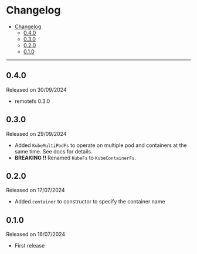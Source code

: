 # Changelog

- [Changelog](#changelog)
  - [0.4.0](#040)
  - [0.3.0](#030)
  - [0.2.0](#020)
  - [0.1.0](#010)

---

## 0.4.0

Released on 30/09/2024

- remotefs 0.3.0

## 0.3.0

Released on 29/09/2024

- Added `KubeMultiPodFs` to operate on multiple pod and containers at the same time. See docs for details.
- **BREAKING ‼️** Renamed `KubeFs` to `KubeContainerFs`.

## 0.2.0

Released on 17/07/2024

- Added `container` to constructor to specify the container name

## 0.1.0

Released on 16/07/2024

- First release
